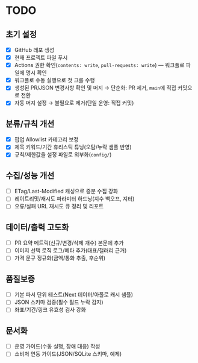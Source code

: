 # TODO

## 초기 설정
- [x] GitHub 레포 생성
- [x] 현재 프로젝트 파일 푸시
- [x] Actions 권한 확인(`contents: write`, `pull-requests: write`) — 워크플로 파일에 명시 확인
- [x] 워크플로 수동 실행으로 첫 크롤 수행
- [x] 생성된 PR/JSON 변경사항 확인 및 머지 → 단순화: PR 제거, `main`에 직접 커밋으로 전환
- [x] 자동 머지 설정 → 불필요로 제거(단일 운영: 직접 커밋)

## 분류/규칙 개선
- [x] 팝업 Allowlist 카테고리 보정
- [x] 제목 키워드/기간 휴리스틱 튜닝(오탐/누락 샘플 반영)
- [x] 규칙/제한값을 설정 파일로 외부화(`config/`)

## 수집/성능 개선
- [ ] ETag/Last-Modified 캐싱으로 증분 수집 강화
- [ ] 레이트리밋/재시도 파라미터 하드닝(지수 백오프, 지터)
- [ ] 오류/실패 URL 재시도 큐 정리 및 리포트

## 데이터/출력 고도화
- [ ] PR 요약 메트릭(신규/변경/삭제 개수) 본문에 추가
- [ ] 이미지 선택 로직 로그/메타 추가(대표/갤러리 근거)
- [ ] 가격 문구 정규화(금액/통화 추출, 후순위)

## 품질보증
- [ ] 기본 파서 단위 테스트(Next 데이터/아폴로 캐시 샘플)
- [ ] JSON 스키마 검증(필수 필드 누락 감지)
- [ ] 좌표/기간/링크 유효성 검사 강화

## 문서화
- [ ] 운영 가이드(수동 실행, 장애 대응) 작성
- [ ] 소비처 연동 가이드(JSON/SQLite 스키마, 예제)
